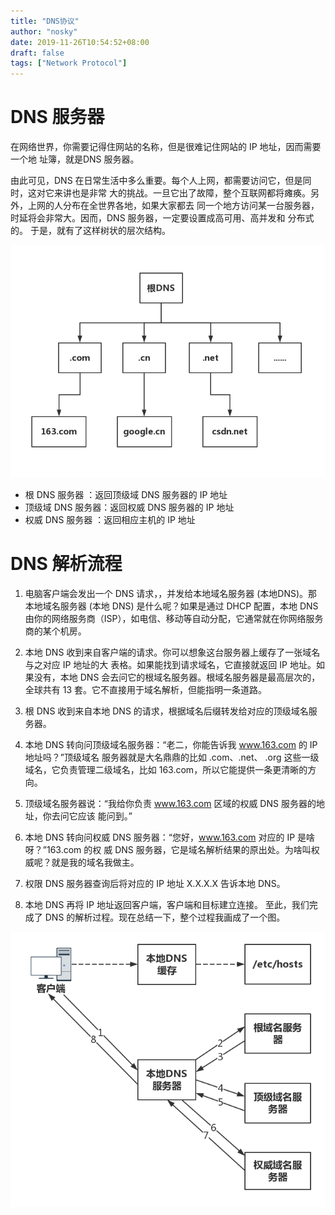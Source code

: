 ```yaml
---
title: "DNS协议"
author: "nosky"
date: 2019-11-26T10:54:52+08:00
draft: false
tags: ["Network Protocol"]
---
```


# DNS 服务器

在网络世界，你需要记得住网站的名称，但是很难记住网站的 IP 地址，因而需要一个地
址簿，就是DNS 服务器。

由此可见，DNS 在日常生活中多么重要。每个人上网，都需要访问它，但是同时，这对它来讲也是非常
大的挑战。一旦它出了故障，整个互联网都将瘫痪。另外，上网的人分布在全世界各地，如果大家都去
同一个地方访问某一台服务器，时延将会非常大。因而，DNS 服务器，一定要设置成高可用、高并发和
分布式的。
于是，就有了这样树状的层次结构。

![image-20191126112817430](/posts/networkProtocol-geektime/DNS.assets/image-20191130231041568.png)

* 根 DNS 服务器 ：返回顶级域 DNS 服务器的 IP 地址
* 顶级域 DNS 服务器：返回权威 DNS 服务器的 IP 地址
* 权威 DNS 服务器 ：返回相应主机的 IP 地址

# DNS 解析流程

1. 电脑客户端会发出一个 DNS 请求，，并发给本地域名服务器 (本地DNS)。那本地域名服务器 (本地 DNS) 是什么呢？如果是通过 DHCP 配置，本地 DNS 由你的网络服务商（ISP），如电信、移动等自动分配，它通常就在你网络服务商的某个机房。

2. 本地 DNS 收到来自客户端的请求。你可以想象这台服务器上缓存了一张域名与之对应 IP 地址的大
表格。如果能找到请求域名，它直接就返回 IP 地址。如果没有，本地 DNS 会去问它的根域名服务器。根域名服务器是最高层次的，全球共有 13 套。它不直接用于域名解析，但能指明一条道路。

3. 根 DNS 收到来自本地 DNS 的请求，根据域名后缀转发给对应的顶级域名服务器。

4. 本地 DNS 转向问顶级域名服务器：“老二，你能告诉我 www.163.com 的 IP 地址吗？”顶级域名
    服务器就是大名鼎鼎的比如 .com、.net、 .org 这些一级域名，它负责管理二级域名，比如
    163.com，所以它能提供一条更清晰的方向。

5. 顶级域名服务器说：“我给你负责 www.163.com 区域的权威 DNS 服务器的地址，你去问它应该
    能问到。”

6. 本地 DNS 转向问权威 DNS 服务器：“您好，www.163.com 对应的 IP 是啥呀？”163.com 的权
    威 DNS 服务器，它是域名解析结果的原出处。为啥叫权威呢？就是我的域名我做主。

7. 权限 DNS 服务器查询后将对应的 IP 地址 X.X.X.X 告诉本地 DNS。

8. 本地 DNS 再将 IP 地址返回客户端，客户端和目标建立连接。
    至此，我们完成了 DNS 的解析过程。现在总结一下，整个过程我画成了一个图。

  ![image-20191126112950149](/posts/networkProtocol-geektime/DNS.assets/image-20191130231002617.png)